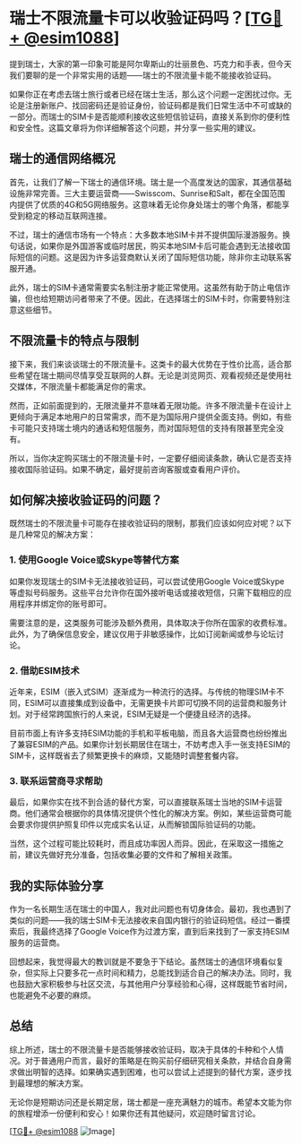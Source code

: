 # 瑞士不限流量卡可以收验证码吗？[[TG💪+ @esim1088](https://t.me/s/esim1088)]

提到瑞士，大家的第一印象可能是阿尔卑斯山的壮丽景色、巧克力和手表，但今天我们要聊的是一个非常实用的话题——瑞士的不限流量卡能不能接收验证码。

如果你正在考虑去瑞士旅行或者已经在瑞士生活，那么这个问题一定困扰过你。无论是注册新账户、找回密码还是验证身份，验证码都是我们日常生活中不可或缺的一部分。而瑞士的SIM卡是否能顺利接收这些短信验证码，直接关系到你的便利性和安全性。这篇文章将为你详细解答这个问题，并分享一些实用的建议。

## 瑞士的通信网络概况

首先，让我们了解一下瑞士的通信环境。瑞士是一个高度发达的国家，其通信基础设施非常完善。三大主要运营商——Swisscom、Sunrise和Salt，都在全国范围内提供了优质的4G和5G网络服务。这意味着无论你身处瑞士的哪个角落，都能享受到稳定的移动互联网连接。

不过，瑞士的通信市场有一个特点：大多数本地SIM卡并不提供国际漫游服务。换句话说，如果你是外国游客或临时居民，购买本地SIM卡后可能会遇到无法接收国际短信的问题。这是因为许多运营商默认关闭了国际短信功能，除非你主动联系客服开通。

此外，瑞士的SIM卡通常需要实名制注册才能正常使用。这虽然有助于防止电信诈骗，但也给短期访问者带来了不便。因此，在选择瑞士的SIM卡时，你需要特别注意这些细节。

## 不限流量卡的特点与限制

接下来，我们来谈谈瑞士的不限流量卡。这类卡的最大优势在于性价比高，适合那些希望在瑞士期间尽情享受互联网的人群。无论是浏览网页、观看视频还是使用社交媒体，不限流量卡都能满足你的需求。

然而，正如前面提到的，无限流量并不意味着无限功能。许多不限流量卡在设计上更倾向于满足本地用户的日常需求，而不是为国际用户提供全面支持。例如，有些卡可能只支持瑞士境内的通话和短信服务，而对国际短信的支持有限甚至完全没有。

所以，当你决定购买瑞士的不限流量卡时，一定要仔细阅读条款，确认它是否支持接收国际验证码。如果不确定，最好提前咨询客服或查看用户评价。

## 如何解决接收验证码的问题？

既然瑞士的不限流量卡可能存在接收验证码的限制，那我们应该如何应对呢？以下是几种常见的解决方案：

### 1. 使用Google Voice或Skype等替代方案

如果你发现瑞士的SIM卡无法接收验证码，可以尝试使用Google Voice或Skype等虚拟号码服务。这些平台允许你在国外接听电话或接收短信，只需下载相应的应用程序并绑定你的账号即可。

需要注意的是，这类服务可能涉及额外费用，具体取决于你所在国家的收费标准。此外，为了确保信息安全，建议仅用于非敏感操作，比如订阅新闻或参与论坛讨论。

### 2. 借助ESIM技术

近年来，ESIM（嵌入式SIM）逐渐成为一种流行的选择。与传统的物理SIM卡不同，ESIM可以直接集成到设备中，无需更换卡片即可切换不同的运营商和服务计划。对于经常跨国旅行的人来说，ESIM无疑是一个便捷且经济的选择。

目前市面上有许多支持ESIM功能的手机和平板电脑，而且各大运营商也纷纷推出了兼容ESIM的产品。如果你计划长期居住在瑞士，不妨考虑入手一张支持ESIM的SIM卡，这样既省去了频繁更换卡的麻烦，又能随时调整套餐内容。

### 3. 联系运营商寻求帮助

最后，如果你实在找不到合适的替代方案，可以直接联系瑞士当地的SIM卡运营商。他们通常会根据你的具体情况提供个性化的解决方案。例如，某些运营商可能会要求你提供护照复印件以完成实名认证，从而解锁国际验证码的功能。

当然，这个过程可能比较耗时，而且成功率因人而异。因此，在采取这一措施之前，建议先做好充分准备，包括收集必要的文件和了解相关政策。

## 我的实际体验分享

作为一名长期生活在瑞士的中国人，我对此问题也有切身体会。最初，我也遇到了类似的问题——我的瑞士SIM卡无法接收来自国内银行的验证码短信。经过一番摸索后，我最终选择了Google Voice作为过渡方案，直到后来找到了一家支持ESIM服务的运营商。

回想起来，我觉得最大的教训就是不要急于下结论。虽然瑞士的通信环境看似复杂，但实际上只要多花一点时间和精力，总能找到适合自己的解决办法。同时，我也鼓励大家积极参与社区交流，与其他用户分享经验和心得，这样既能节省时间，也能避免不必要的麻烦。

## 总结

综上所述，瑞士的不限流量卡是否能够接收验证码，取决于具体的卡种和个人情况。对于普通用户而言，最好的策略是在购买前仔细研究相关条款，并结合自身需求做出明智的选择。如果确实遇到困难，也可以尝试上述提到的替代方案，逐步找到最理想的解决方案。

无论你是短期访问还是长期定居，瑞士都是一座充满魅力的城市。希望本文能为你的旅程增添一份便利和安心！如果你还有其他疑问，欢迎随时留言讨论。

[[TG💪+ @esim1088](https://t.me/s/esim1088) ![Image](https://i.postimg.cc/4NQfJmqS/Snipaste-2025-05-13-00-14-12.png)]
